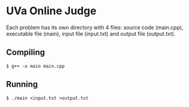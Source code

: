 # UVa Online Judge
Each problem has its own directory with 4 files: source code (main.cpp), executable file (main), input file (input.txt) and output file (output.txt).

## Compiling
```
$ g++ -o main main.cpp
```

## Running
```
$ ./main <input.txt >output.txt
```
